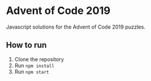 # Advent of Code 2019

Javascript solutions for the Advent of Code 2019 puzzles.

## How to run
1. Clone the repository
2. Run `npm install`
3. Run `npm start`